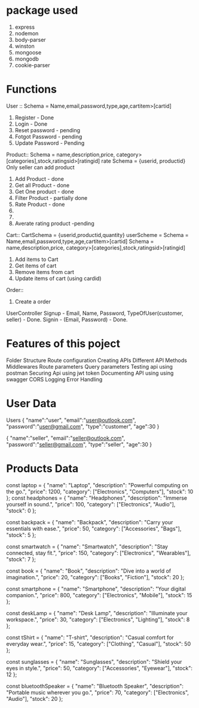# package used
1. express
2. nodemon
3. body-parser
4. winston
5. mongoose
6. mongodb
7. cookie-parser

# Functions
User ::
Schema = Name,email,password,type,age,cartitem>[cartid]
1. Register - Done
2. Login - Done
3. Reset password - pending
4. Fotgot Password - pending
5. Update Password - Pending

Product::
Schema = name,description,price, category>[categories],stock,ratingsid>[ratingid]
rate Schema = {userid, productid}
Only seller can add product 
1. Add Product - done
2. Get all Product - done
3. Get One product - done
4. Filter Product - partially done
5. Rate Product - done
6.
7. 
8. Averate rating product -pending

Cart::
CartSchema = {userid,productid,quantity}
userScheme = Schema = Name,email,password,type,age,cartitem>[cartid]
Schema = name,description,price, category>[categories],stock,ratingsid>[ratingid]
1. Add items to Cart
2. Get items of cart
3. Remove items from cart
4. Update items of cart (using cardid)

Order::
1. Create a order

UserController
Signup - Email, Name, Password, TypeOfUser(customer, seller) - Done.
Signin - (Email, Password) - Done.

# Features of this poject
Folder Structure
Route configuration
Creating APIs
Different API Methods
Middlewares
Route parameters
Query parameters
Testing api using postman
Securing Api using jwt token
Documenting API using using swagger
CORS
Logging
Error Handling

# User Data
Users
{
    "name":"user",
    "email":"user@outlook.com",
    "password":"user@gmail.com",
    "type":"customer",
    "age":30
}

{
    "name":"seller",
    "email":"seller@outlook.com",
    "password":"seller@gmail.com",
    "type":"seller",
    "age":30
}

# Products Data

const laptop = {
    "name": "Laptop",
    "description": "Powerful computing on the go.",
    "price": 1200,
    "category": ["Electronics", "Computers"],
    "stock": 10
};
const headphones = {
    "name": "Headphones",
    "description": "Immerse yourself in sound.",
    "price": 100,
    "category": ["Electronics", "Audio"],
    "stock": 0
};

const backpack = {
    "name": "Backpack",
    "description": "Carry your essentials with ease.",
    "price": 50,
    "category": ["Accessories", "Bags"],
    "stock": 5
};

const smartwatch = {
    "name": "Smartwatch",
    "description": "Stay connected, stay fit.",
    "price": 150,
    "category": ["Electronics", "Wearables"],
    "stock": 7
};

const book = {
    "name": "Book",
    "description": "Dive into a world of imagination.",
    "price": 20,
    "category": ["Books", "Fiction"],
    "stock": 20
};

const smartphone = {
    "name": "Smartphone",
    "description": "Your digital companion.",
    "price": 800,
    "category": ["Electronics", "Mobile"],
    "stock": 15
};

const deskLamp = {
    "name": "Desk Lamp",
    "description": "Illuminate your workspace.",
    "price": 30,
    "category": ["Electronics", "Lighting"],
    "stock": 8
};

const tShirt = {
    "name": "T-shirt",
    "description": "Casual comfort for everyday wear.",
    "price": 15,
    "category": ["Clothing", "Casual"],
    "stock": 50
};

const sunglasses = {
    "name": "Sunglasses",
    "description": "Shield your eyes in style.",
    "price": 50,
    "category": ["Accessories", "Eyewear"],
    "stock": 12
};

const bluetoothSpeaker = {
    "name": "Bluetooth Speaker",
    "description": "Portable music wherever you go.",
    "price": 70,
    "category": ["Electronics", "Audio"],
    "stock": 20
};
